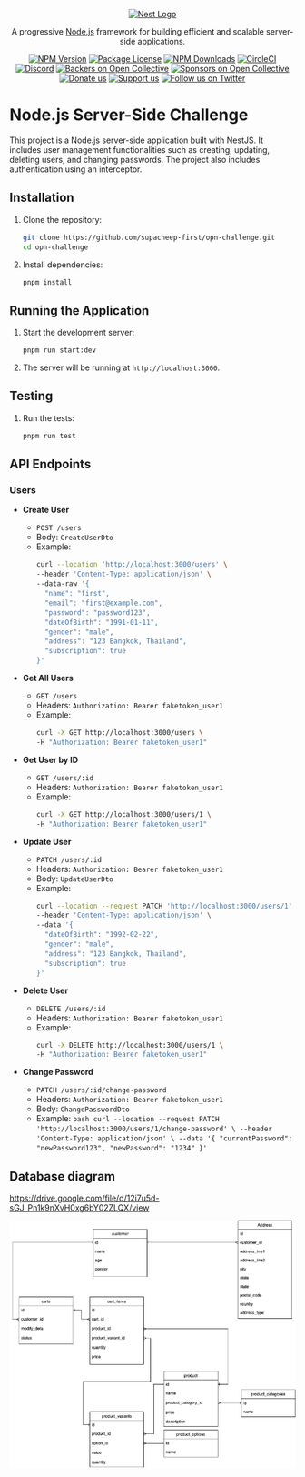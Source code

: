 <p align="center">
  <a href="http://nestjs.com/" target="blank"><img src="https://nestjs.com/img/logo-small.svg" width="120" alt="Nest Logo" /></a>
</p>

[circleci-image]: https://img.shields.io/circleci/build/github/nestjs/nest/master?token=abc123def456
[circleci-url]: https://circleci.com/gh/nestjs/nest

  <p align="center">A progressive <a href="http://nodejs.org" target="_blank">Node.js</a> framework for building efficient and scalable server-side applications.</p>
    <p align="center">
<a href="https://www.npmjs.com/~nestjscore" target="_blank"><img src="https://img.shields.io/npm/v/@nestjs/core.svg" alt="NPM Version" /></a>
<a href="https://www.npmjs.com/~nestjscore" target="_blank"><img src="https://img.shields.io/npm/l/@nestjs/core.svg" alt="Package License" /></a>
<a href="https://www.npmjs.com/~nestjscore" target="_blank"><img src="https://img.shields.io/npm/dm/@nestjs/common.svg" alt="NPM Downloads" /></a>
<a href="https://circleci.com/gh/nestjs/nest" target="_blank"><img src="https://img.shields.io/circleci/build/github/nestjs/nest/master" alt="CircleCI" /></a>
<a href="https://discord.gg/G7Qnnhy" target="_blank"><img src="https://img.shields.io/badge/discord-online-brightgreen.svg" alt="Discord"/></a>
<a href="https://opencollective.com/nest#backer" target="_blank"><img src="https://opencollective.com/nest/backers/badge.svg" alt="Backers on Open Collective" /></a>
<a href="https://opencollective.com/nest#sponsor" target="_blank"><img src="https://opencollective.com/nest/sponsors/badge.svg" alt="Sponsors on Open Collective" /></a>
  <a href="https://paypal.me/kamilmysliwiec" target="_blank"><img src="https://img.shields.io/badge/Donate-PayPal-ff3f59.svg" alt="Donate us"/></a>
    <a href="https://opencollective.com/nest#sponsor"  target="_blank"><img src="https://img.shields.io/badge/Support%20us-Open%20Collective-41B883.svg" alt="Support us"></a>
  <a href="https://twitter.com/nestframework" target="_blank"><img src="https://img.shields.io/twitter/follow/nestframework.svg?style=social&label=Follow" alt="Follow us on Twitter"></a>
</p>
  <!--[![Backers on Open Collective](https://opencollective.com/nest/backers/badge.svg)](https://opencollective.com/nest#backer)
  [![Sponsors on Open Collective](https://opencollective.com/nest/sponsors/badge.svg)](https://opencollective.com/nest#sponsor)-->

# Node.js Server-Side Challenge

This project is a Node.js server-side application built with NestJS. It includes user management functionalities such as creating, updating, deleting users, and changing passwords. The project also includes authentication using an interceptor.

## Installation

1. Clone the repository:

   ```bash
   git clone https://github.com/supacheep-first/opn-challenge.git
   cd opn-challenge
   ```

2. Install dependencies:
   ```bash
   pnpm install
   ```

## Running the Application

1. Start the development server:

   ```bash
   pnpm run start:dev
   ```

2. The server will be running at `http://localhost:3000`.

## Testing

1. Run the tests:
   ```bash
   pnpm run test
   ```

## API Endpoints

### Users

- **Create User**

  - `POST /users`
  - Body: `CreateUserDto`
  - Example:
    ```bash
    curl --location 'http://localhost:3000/users' \
    --header 'Content-Type: application/json' \
    --data-raw '{
      "name": "first",
      "email": "first@example.com",
      "password": "password123",
      "dateOfBirth": "1991-01-11",
      "gender": "male",
      "address": "123 Bangkok, Thailand",
      "subscription": true
    }'
    ```

- **Get All Users**

  - `GET /users`
  - Headers: `Authorization: Bearer faketoken_user1`
  - Example:
    ```bash
    curl -X GET http://localhost:3000/users \
    -H "Authorization: Bearer faketoken_user1"
    ```

- **Get User by ID**

  - `GET /users/:id`
  - Headers: `Authorization: Bearer faketoken_user1`
  - Example:
    ```bash
    curl -X GET http://localhost:3000/users/1 \
    -H "Authorization: Bearer faketoken_user1"
    ```

- **Update User**

  - `PATCH /users/:id`
  - Headers: `Authorization: Bearer faketoken_user1`
  - Body: `UpdateUserDto`
  - Example:
    ```bash
    curl --location --request PATCH 'http://localhost:3000/users/1' \
    --header 'Content-Type: application/json' \
    --data '{
      "dateOfBirth": "1992-02-22",
      "gender": "male",
      "address": "123 Bangkok, Thailand",
      "subscription": true
    }'
    ```

- **Delete User**

  - `DELETE /users/:id`
  - Headers: `Authorization: Bearer faketoken_user1`
  - Example:
    ```bash
    curl -X DELETE http://localhost:3000/users/1 \
    -H "Authorization: Bearer faketoken_user1"
    ```

- **Change Password**

  - `PATCH /users/:id/change-password`
  - Headers: `Authorization: Bearer faketoken_user1`
  - Body: `ChangePasswordDto`
  - Example:
    `bash
curl --location --request PATCH 'http://localhost:3000/users/1/change-password' \
--header 'Content-Type: application/json' \
--data '{
  "currentPassword": "newPassword123",
  "newPassword": "1234"
}'
`

## Database diagram

https://drive.google.com/file/d/12i7u5d-sGJ_Pn1k9nXvH0xg6bY02ZLQX/view

![database diagram](opn-database-design.drawio.png)
